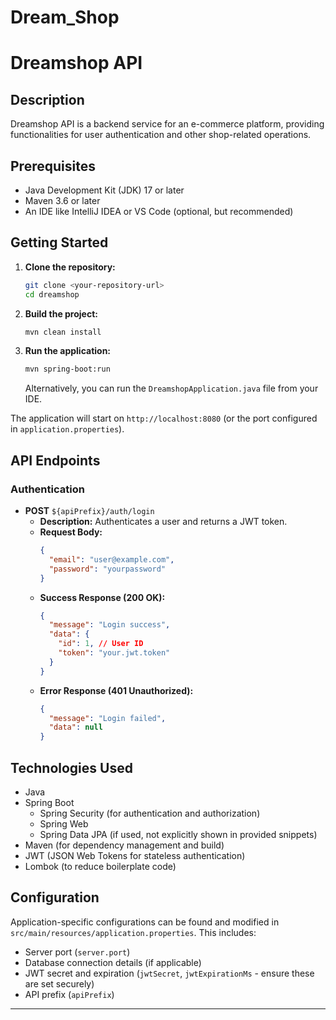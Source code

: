 ﻿# Dream_Shop
# Dreamshop API

## Description

Dreamshop API is a backend service for an e-commerce platform, providing functionalities for user authentication and other shop-related operations.

## Prerequisites

*   Java Development Kit (JDK) 17 or later
*   Maven 3.6 or later
*   An IDE like IntelliJ IDEA or VS Code (optional, but recommended)

## Getting Started

1.  **Clone the repository:**
    ```bash
    git clone <your-repository-url>
    cd dreamshop
    ```

2.  **Build the project:**
    ```bash
    mvn clean install
    ```

3.  **Run the application:**
    ```bash
    mvn spring-boot:run
    ```
    Alternatively, you can run the `DreamshopApplication.java` file from your IDE.

The application will start on `http://localhost:8080` (or the port configured in `application.properties`).

## API Endpoints

### Authentication

*   **POST** `${apiPrefix}/auth/login`
    *   **Description:** Authenticates a user and returns a JWT token.
    *   **Request Body:**
        ```json
        {
          "email": "user@example.com",
          "password": "yourpassword"
        }
        ```
    *   **Success Response (200 OK):**
        ```json
        {
          "message": "Login success",
          "data": {
            "id": 1, // User ID
            "token": "your.jwt.token"
          }
        }
        ```
    *   **Error Response (401 Unauthorized):**
        ```json
        {
          "message": "Login failed",
          "data": null
        }
        ```

## Technologies Used

*   Java
*   Spring Boot
    *   Spring Security (for authentication and authorization)
    *   Spring Web
    *   Spring Data JPA (if used, not explicitly shown in provided snippets)
*   Maven (for dependency management and build)
*   JWT (JSON Web Tokens for stateless authentication)
*   Lombok (to reduce boilerplate code)

## Configuration

Application-specific configurations can be found and modified in `src/main/resources/application.properties`. This includes:

*   Server port (`server.port`)
*   Database connection details (if applicable)
*   JWT secret and expiration (`jwtSecret`, `jwtExpirationMs` - ensure these are set securely)
*   API prefix (`apiPrefix`)

---
